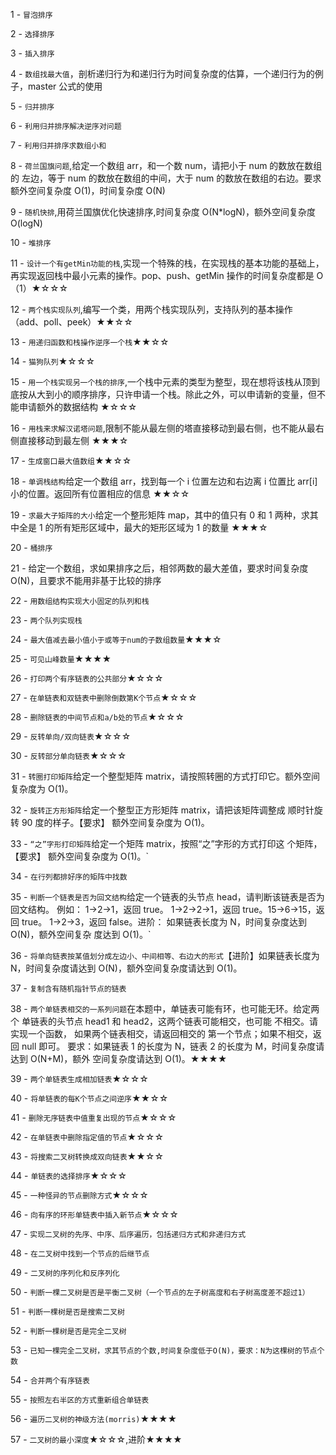 1 - `冒泡排序`

2 - `选择排序`

3 - `插入排序`

4 - `数组找最大值`，剖析递归行为和递归行为时间复杂度的估算，一个递归行为的例子，master 公式的使用

5 - `归并排序`

6 - `利用归并排序解决逆序对问题`

7 - `利用归并排序求数组小和`

8 - `荷兰国旗问题`,给定一个数组 arr，和一个数 num，请把小于 num 的数放在数组的 左边，等于 num 的数放在数组的中间，大于 num 的数放在数组的右边。要求额外空间复杂度 O(1)，时间复杂度 O(N)

9 - `随机快排`,用荷兰国旗优化快速排序,时间复杂度 O(N\*logN)，额外空间复杂度 O(logN)

10 - `堆排序`

11 - `设计一个有getMin功能的栈`,实现一个特殊的栈，在实现栈的基本功能的基础上，再实现返回栈中最小元素的操作。pop、push、getMin 操作的时间复杂度都是 O（1）★☆☆☆

12 - `两个栈实现队列`,编写一个类，用两个栈实现队列，支持队列的基本操作（add、poll、peek）★★☆☆

13 - `用递归函数和栈操作逆序一个栈`★★☆☆

14 - `猫狗队列`★☆☆☆

15 - `用一个栈实现另一个栈的排序`,一个栈中元素的类型为整型，现在想将该栈从顶到底按从大到小的顺序排序，只许申请一个栈。除此之外，可以申请新的变量，但不能申请额外的数据结构 ★☆☆☆

16 - `用栈来求解汉诺塔问题`,限制不能从最左侧的塔直接移动到最右侧，也不能从最右侧直接移动到最左侧 ★★★☆

17 - `生成窗口最大值数组`★★☆☆

18 - `单调栈结构`给定一个数组 arr，找到每一个 i 位置左边和右边离 i 位置比 arr[i]小的位置。返回所有位置相应的信息 ★★☆☆

19 - `求最大子矩阵的大小`给定一个整形矩阵 map，其中的值只有 0 和 1 两种，求其中全是 1 的所有矩形区域中，最大的矩形区域为 1 的数量 ★★★☆

20 - `桶排序`

21 - 给定一个数组，求如果排序之后，相邻两数的最大差值，要求时间复杂度 O(N)，且要求不能用非基于比较的排序

22 - `用数组结构实现大小固定的队列和栈`

23 - `两个队列实现栈`

24 - `最大值减去最小值小于或等于num的子数组数量`★★★☆

25 - `可见山峰数量`★★★★

26 - `打印两个有序链表的公共部分`★☆☆☆

27 - `在单链表和双链表中删除倒数第K个节点`★☆☆☆

28 - `删除链表的中间节点和a/b处的节点`★☆☆☆

29 - `反转单向/双向链表`★☆☆☆

30 - `反转部分单向链表`★☆☆☆

31 - `转圈打印矩阵`给定一个整型矩阵 matrix，请按照转圈的方式打印它。额外空间复杂度为 O(1)。

32 - `旋转正方形矩阵`给定一个整型正方形矩阵 matrix，请把该矩阵调整成 顺时针旋转 90 度的样子。【要求】 额外空间复杂度为 O(1)。

33 - `“之”字形打印矩阵`给定一个矩阵 matrix，按照“之”字形的方式打印这 个矩阵，【要求】 额外空间复杂度为 O(1)。`

34 - `在行列都排好序的矩阵中找数`

35 - `判断一个链表是否为回文结构`给定一个链表的头节点 head，请判断该链表是否为回文结构。 例如： 1->2->1，返回 true。 1->2->2->1，返回 true。15->6->15，返回 true。 1->2->3，返回 false。进阶： 如果链表长度为 N，时间复杂度达到 O(N)，额外空间复杂 度达到 O(1)。`

36 - `将单向链表按某值划分成左边小、中间相等、右边大的形式`【进阶】如果链表长度为 N，时间复杂度请达到 O(N)，额外空间复杂度请达到 O(1)。

37 - `复制含有随机指针节点的链表`

38 - `两个单链表相交的一系列问题`在本题中，单链表可能有环，也可能无环。给定两个 单链表的头节点 head1 和 head2，这两个链表可能相交，也可能 不相交。请实现一个函数， 如果两个链表相交，请返回相交的 第一个节点；如果不相交，返回 null 即可。 要求：如果链表 1 的长度为 N，链表 2 的长度为 M，时间复杂度请达到 O(N+M)，额外 空间复杂度请达到 O(1)。★★★★

39 - `两个单链表生成相加链表`★☆☆☆

40 - `将单链表的每K个节点之间逆序`★★☆☆

41 - `删除无序链表中值重复出现的节点`★☆☆☆

42 - `在单链表中删除指定值的节点`★☆☆☆

43 - `将搜索二叉树转换成双向链表`★★☆☆

44 - `单链表的选择排序`★☆☆☆

45 - `一种怪异的节点删除方式`★☆☆☆

46 - `向有序的环形单链表中插入新节点`★☆☆☆

47 - `实现二叉树的先序、中序、后序遍历，包括递归方式和非递归方式`

48 - `在二叉树中找到一个节点的后继节点`

49 - `二叉树的序列化和反序列化`

50 - `判断一棵二叉树是否是平衡二叉树（一个节点的左子树高度和右子树高度差不超过1）`

51 - `判断一棵树是否是搜索二叉树`

52 - `判断一棵树是否是完全二叉树`

53 - `已知一棵完全二叉树，求其节点的个数,时间复杂度低于O(N)，要求：N为这棵树的节点个数`

54 - `合并两个有序链表`

55 - `按照左右半区的方式重新组合单链表`

56 - `遍历二叉树的神级方法(morris)`★★★★

57 - `二叉树的最小深度`★☆☆☆,进阶★★★★